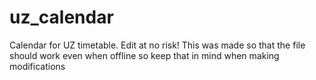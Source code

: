 # uz_calendar
Calendar for UZ timetable. Edit at no risk!
This was made so that the file should work even when offline so keep that in mind when making modifications
